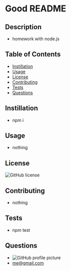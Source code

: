 # Good README

## Description
- homework with node.js 

## Table of Contents
* [Instillation](##Instilation)
* [Usage](##Usage)
* [License](##License)
* [Contributing](##Contributing)
* [Tests](##Tests)
* [Questions](##Questions)


## Instillation 
- npm i

## Usage
- nothing

## License
![GitHub license](https://img.shields.io/badge/License-MIT-blue.svg)

## Contributing 
- nothing

## Tests
- npm test

## Questions 
- ![GitHub profile picture](me.jpg)
- me@gmail.com
